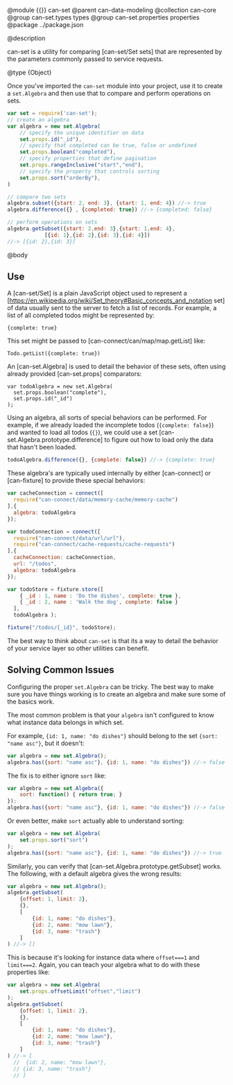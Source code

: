 @module {{}} can-set
@parent can-data-modeling
@collection can-core
@group can-set.types types
@group can-set.properties properties
@package ../package.json

@description

can-set is a utility for comparing [can-set/Set sets] that are represented by the parameters commonly passed to service requests.

@type {Object}

Once you've imported the `can-set` module into your project, use it to create a `set.Algebra` and then use that to compare and perform operations on sets.  

```js
var set = require('can-set');
// create an algebra
var algebra = new set.Algebra(
    // specify the unique identifier on data
    set.props.id("_id"),  
    // specify that completed can be true, false or undefined
    set.props.boolean("completed"),
    // specify properties that define pagination
    set.props.rangeInclusive("start","end"),
    // specify the property that controls sorting
    set.props.sort("orderBy"),
)

// compare two sets
algebra.subset({start: 2, end: 3}, {start: 1, end: 4}) //-> true
algebra.difference({} , {completed: true}) //-> {completed: false}

// perform operations on sets
algebra.getSubset({start: 2,end: 3},{start: 1,end: 4},
            [{id: 1},{id: 2},{id: 3},{id: 4}])
//-> [{id: 2},{id: 3}]
```

@body

## Use

A [can-set/Set] is a plain JavaScript object used to represent a
[https://en.wikipedia.org/wiki/Set_theory#Basic_concepts_and_notation set] of data usually sent to the server to fetch a list of records.  For example,
a list of all completed todos might be represented by:

```
{complete: true}
```

This set might be passed to [can-connect/can/map/map.getList] like:

```
Todo.getList({complete: true})
```

An [can-set.Algebra] is used to detail the behavior of these sets,
often using already provided [can-set.props] comparators:

```
var todoAlgebra = new set.Algebra(
  set.props.boolean("complete"),
  set.props.id("_id")
);
```

Using an algebra, all sorts of special behaviors can be performed. For
example, if we already loaded the incomplete todos (`{complete: false}`) and
wanted to load all todos (`{}`), we could use a set [can-set.Algebra.prototype.difference] to figure out how to load
only the data that hasn't been loaded.

```js
todoAlgebra.difference({}, {complete: false}) //-> {complete: true}
```

These algebra's are typically used internally by either [can-connect] or
[can-fixture] to provide these special behaviors:

```js
var cacheConnection = connect([
  require("can-connect/data/memory-cache/memory-cache")
],{
  algebra: todoAlgebra
});

var todoConnection = connect([
  require("can-connect/data/url/url"),
  require("can-connect/cache-requests/cache-requests")
],{
  cacheConnection: cacheConnection,
  url: "/todos",
  algebra: todoAlgebra
});
```

```js
var todoStore = fixture.store([
    { _id : 1, name : 'Do the dishes', complete: true },
    { _id : 2, name : 'Walk the dog', complete: false }
  ],
  todoAlgebra );

fixture("/todos/{_id}", todoStore);
```

The best way to think about `can-set` is that its a way to detail
the behavior of your service layer so other utilities can benefit.

## Solving Common Issues

Configuring the proper `set.Algebra` can be tricky.  The best way to make sure you
have things working is to create an algebra and make sure some of the basics
work.  

The most common problem is that your `algebra` isn't configured to know what
instance data belongs in which set.  

For example, `{id: 1, name: "do dishes"}` should belong to the
set `{sort: "name asc"}`, but it doesn't:

```js
var algebra = new set.Algebra();
algebra.has({sort: "name asc"}, {id: 1, name: "do dishes"}) //-> false
```

The fix is to either ignore `sort` like:

```js
var algebra = new set.Algebra({
    sort: function() { return true; }
});
algebra.has({sort: "name asc"}, {id: 1, name: "do dishes"}) //-> false
```

Or even better, make `sort` actually able to understand sorting:

```js
var algebra = new set.Algebra(
    set.props.sort("sort")
);
algebra.has({sort: "name asc"}, {id: 1, name: "do dishes"}) //-> true
```

Similarly, you can verify that [can-set.Algebra.prototype.getSubset]
works.  The following, with a default algebra gives
the wrong results:

```js
var algebra = new set.Algebra();
algebra.getSubset(
    {offset: 1, limit: 2},
    {},
    [
        {id: 1, name: "do dishes"},
        {id: 2, name: "mow lawn"},
        {id: 3, name: "trash"}
    ]
) //-> []
```

This is because it's looking for instance data where `offset===1` and `limit===2`.
Again, you can teach your algebra what to do with these properties like:

```js
var algebra = new set.Algebra(
    set.props.offsetLimit("offset","limit")
);
algebra.getSubset(
    {offset: 1, limit: 2},
    {},
    [
        {id: 1, name: "do dishes"},
        {id: 2, name: "mow lawn"},
        {id: 3, name: "trash"}
    ]
) //-> [
  //  {id: 2, name: "mow lawn"},
  // {id: 3, name: "trash"}
  // ]
```
